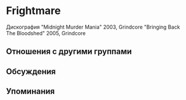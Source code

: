 # Frightmare

Дискография
"Midnight Murder Mania" 2003, Grindcore
"Bringing Back The Bloodshed" 2005, Grindcore

## Отношения с другими группами


## Обсуждения


## Упоминания

